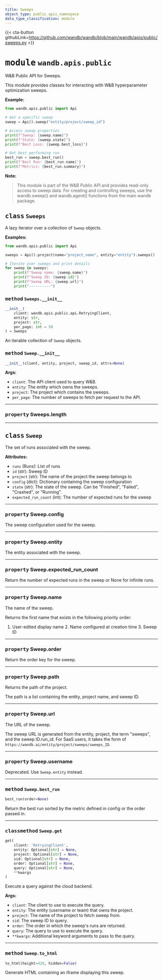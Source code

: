 ```yaml
---
title: Sweeps
object_type: public_apis_namespace
data_type_classification: module
---
```


{{< cta-button githubLink=https://github.com/wandb/wandb/blob/main/wandb/apis/public/sweeps.py >}}




# <kbd>module</kbd> `wandb.apis.public`
W&B Public API for Sweeps. 

This module provides classes for interacting with W&B hyperparameter optimization sweeps. 



**Example:**
 ```python
from wandb.apis.public import Api

# Get a specific sweep
sweep = Api().sweep("entity/project/sweep_id")

# Access sweep properties
print(f"Sweep: {sweep.name}")
print(f"State: {sweep.state}")
print(f"Best Loss: {sweep.best_loss}")

# Get best performing run
best_run = sweep.best_run()
print(f"Best Run: {best_run.name}")
print(f"Metrics: {best_run.summary}")
``` 



**Note:**

> This module is part of the W&B Public API and provides read-only access to sweep data. For creating and controlling sweeps, use the wandb.sweep() and wandb.agent() functions from the main wandb package. 

## <kbd>class</kbd> `Sweeps`
A lazy iterator over a collection of `Sweep` objects. 



**Examples:**
 ```python
from wandb.apis.public import Api

sweeps = Api().project(name="project_name", entity="entity").sweeps()

# Iterate over sweeps and print details
for sweep in sweeps:
     print(f"Sweep name: {sweep.name}")
     print(f"Sweep ID: {sweep.id}")
     print(f"Sweep URL: {sweep.url}")
     print("----------")
``` 

### <kbd>method</kbd> `Sweeps.__init__`

```python
__init__(
    client: wandb.apis.public.api.RetryingClient,
    entity: str,
    project: str,
    per_page: int = 50
) → Sweeps
```

An iterable collection of `Sweep` objects.

### <kbd>method</kbd> `Sweep.__init__`

```python
__init__(client, entity, project, sweep_id, attrs=None)
```

**Args:**
 
 - `client`:  The API client used to query W&B. 
 - `entity`:  The entity which owns the sweeps. 
 - `project`:  The project which contains the sweeps. 
 - `per_page`:  The number of sweeps to fetch per request to the API. 


---


### <kbd>property</kbd> Sweeps.length





---




## <kbd>class</kbd> `Sweep`
The set of runs associated with the sweep. 



**Attributes:**
 
 - `runs` (Runs):  List of runs 
 - `id` (str):  Sweep ID 
 - `project` (str):  The name of the project the sweep belongs to 
 - `config` (dict):  Dictionary containing the sweep configuration 
 - `state` (str):  The state of the sweep. Can be "Finished", "Failed",  "Crashed", or "Running". 
 - `expected_run_count` (int):  The number of expected runs for the sweep 







---

### <kbd>property</kbd> Sweep.config

The sweep configuration used for the sweep. 

---

### <kbd>property</kbd> Sweep.entity

The entity associated with the sweep. 

---

### <kbd>property</kbd> Sweep.expected_run_count

Return the number of expected runs in the sweep or None for infinite runs. 

---

### <kbd>property</kbd> Sweep.name

The name of the sweep. 

Returns the first name that exists in the following priority order: 

1. User-edited display name 2. Name configured at creation time 3. Sweep ID 

---

### <kbd>property</kbd> Sweep.order

Return the order key for the sweep. 

---

### <kbd>property</kbd> Sweep.path

Returns the path of the project. 

The path is a list containing the entity, project name, and sweep ID. 

---

### <kbd>property</kbd> Sweep.url

The URL of the sweep. 

The sweep URL is generated from the entity, project, the term "sweeps", and the sweep ID.run_id. For SaaS users, it takes the form of `https://wandb.ai/entity/project/sweeps/sweeps_ID`. 

---

### <kbd>property</kbd> Sweep.username

Deprecated. Use `Sweep.entity` instead. 



---

### <kbd>method</kbd> `Sweep.best_run`

```python
best_run(order=None)
```

Return the best run sorted by the metric defined in config or the order passed in. 

---

### <kbd>classmethod</kbd> `Sweep.get`

```python
get(
    client: 'RetryingClient',
    entity: Optional[str] = None,
    project: Optional[str] = None,
    sid: Optional[str] = None,
    order: Optional[str] = None,
    query: Optional[str] = None,
    **kwargs
)
```

Execute a query against the cloud backend. 



**Args:**
 
 - `client`:  The client to use to execute the query. 
 - `entity`:  The entity (username or team) that owns the project. 
 - `project`:  The name of the project to fetch sweep from. 
 - `sid`:  The sweep ID to query. 
 - `order`:  The order in which the sweep's runs are returned. 
 - `query`:  The query to use to execute the query. 
 - `**kwargs`:  Additional keyword arguments to pass to the query. 

---


### <kbd>method</kbd> `Sweep.to_html`

```python
to_html(height=420, hidden=False)
```

Generate HTML containing an iframe displaying this sweep. 


